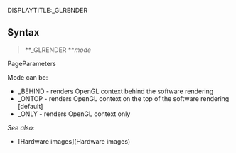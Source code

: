 DISPLAYTITLE:_GLRENDER

## Syntax

> **_GLRENDER ***mode*


PageParameters

Mode can be:
* _BEHIND - renders OpenGL context behind the software rendering
* _ONTOP - renders OpenGL context on the top of the software rendering [default]
* _ONLY -  renders OpenGL context only


*See also:*
* [Hardware images](Hardware images)




